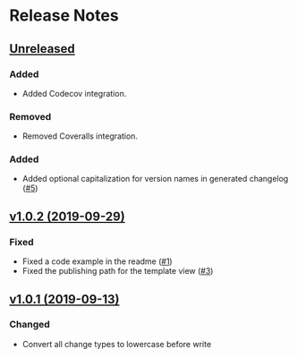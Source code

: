# Release Notes

## [Unreleased](https://github.com/markwalet/laravel-changelog/compare/v1.0.2...master)

### Added
- Added Codecov integration.

### Removed
- Removed Coveralls integration.

### Added
- Added optional capitalization for version names in generated changelog ([#5](https://github.com/markwalet/laravel-changelog/issues/5))

## [v1.0.2 (2019-09-29)](https://github.com/markwalet/laravel-changelog/compare/v1.0.1...v1.0.2)

### Fixed
- Fixed a code example in the readme ([#1](https://github.com/markwalet/laravel-changelog/issues/1))
- Fixed the publishing path for the template view ([#3](https://github.com/markwalet/laravel-changelog/issues/3))

## [v1.0.1 (2019-09-13)](https://github.com/markwalet/laravel-changelog/compare/v1.0.0...v1.0.1)

### Changed
 - Convert all change types to lowercase before write
